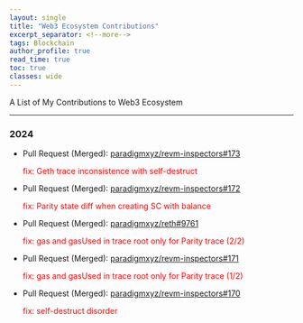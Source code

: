 ```yaml
---
layout: single
title: "Web3 Ecosystem Contributions"
excerpt_separator: <!--more-->
tags: Blockchain
author_profile: true
read_time: true
toc: true
classes: wide
---
```


A List of My Contributions to Web3 Ecosystem

<!--more-->

---

### 2024

- Pull Request (Merged): [paradigmxyz/revm-inspectors#173](https://github.com/paradigmxyz/revm-inspectors/pull/173)

    <span style="color:Red">fix: Geth trace inconsistence with self-destruct</span>

- Pull Request (Merged): [paradigmxyz/revm-inspectors#172](https://github.com/paradigmxyz/revm-inspectors/pull/172)

    <span style="color:Red">fix: Parity state diff when creating SC with balance</span>

- Pull Request (Merged): [paradigmxyz/reth#9761](https://github.com/paradigmxyz/reth/pull/9761)

    <span style="color:Red">fix: gas and gasUsed in trace root only for Parity trace (2/2)</span>

- Pull Request (Merged): [paradigmxyz/revm-inspectors#171](https://github.com/paradigmxyz/revm-inspectors/pull/171)

    <span style="color:Red">fix: gas and gasUsed in trace root only for Parity trace (1/2)</span>

- Pull Request (Merged): [paradigmxyz/revm-inspectors#170](https://github.com/paradigmxyz/revm-inspectors/pull/170)

    <span style="color:Red">fix: self-destruct disorder</span>